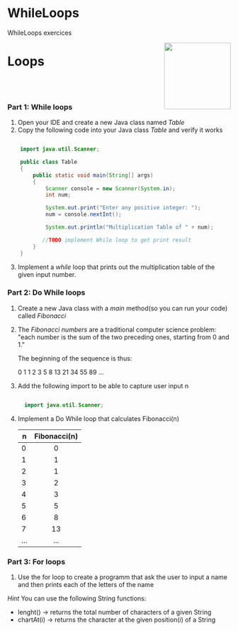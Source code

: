 # WhileLoops
WhileLoops exercices

<img align="right" width="150" height="150" src="https://media-exp1.licdn.com/dms/image/C4E0BAQF7BYCCZt5epw/company-logo_200_200/0?e=2159024400&v=beta&t=qUAFP9bUgBEEXGVQYpUXW1J_OiP8e0r4rFBpqp8OrxA">

# Loops
<br/>
<br/>

### Part 1: While loops
1. Open your IDE and create a new Java class named *Table*
2. Copy the following code into your Java class *Table* and verify it works

```java

	import java.util.Scanner;

	public class Table
	{
	    public static void main(String[] args)
	    {
	        Scanner console = new Scanner(System.in);
	        int num;

	        System.out.print("Enter any positive integer: ");
	        num = console.nextInt();

	        System.out.println("Multiplication Table of " + num);

	       //TODO implement While loop to get print result
	    }
	}
```
3. Implement a *while* loop that prints out the multiplication table of the given input number.

### Part 2: Do While loops
1. Create a new Java class with a *main* method(so you can run your code) called *Fibonacci*
2. The *Fibonacci numbers* are a traditional computer science problem: "each number is the sum of the two preceding ones, starting from 0 and 1."

	The beginning of the sequence is thus:

	0 1 1 2 3 5 8 13 21 34 55 89 ...

3. Add the following import to be able to capture user input n

	  ```java

	    import java.util.Scanner;

	  ````

4. Implement a Do While loop that calculates Fibonacci(n)


	|       n       |  Fibonacci(n) |
	| ------------- |:-------------:|
	|       0       |       0       |
	|       1       |       1       |
	|       2       |       1       |
	|       3       |       2       |
	|       4       |       3       |
	|       5       |       5       |
	|       6       |       8       |
	|       7       |       13      |
	|      ...      |      ...      |

### Part 3: For loops
1. Use the for loop to create a programm that ask the user to input a name and then prints each of the letters of the name

*Hint* You can use the following String functions:
- lenght() -> returns the total number of characters of a given String
- chartAt(i) -> returns the character at the given position(*i*) of a String
